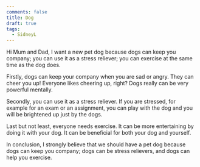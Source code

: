```yaml
---
comments: false
title: Dog
draft: true
tags:
  - SidneyL
---
```


Hi Mum and Dad, I want a new pet dog because dogs can keep you company; you can use it as a stress reliever; you can exercise at the same time as the dog does.  

Firstly, dogs can keep your company when you are sad or angry. They can cheer you up! Everyone likes cheering up, right? Dogs really can be very powerful mentally.

Secondly, you can use it as a stress reliever. If you are stressed, for example for an exam or an assignment, you can play with the dog and you will be brightened up just by the dogs.  

Last but not least, everyone needs exercise. It can be more entertaining by doing it with your dog. It can be beneficial for both your dog and yourself.  

In conclusion, I strongly believe that we should have a pet dog because dogs can keep you company; dogs can be stress relievers, and dogs can help you exercise.
